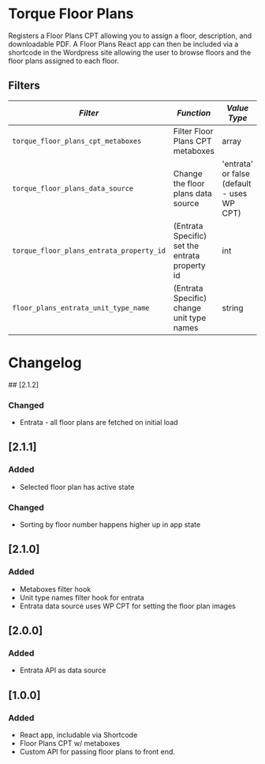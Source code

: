 # Torque Floor Plans

Registers a Floor Plans CPT allowing you to assign a floor, description, and downloadable PDF.
A Floor Plans React app can then be included via a shortcode in the Wordpress site allowing the user to browse floors and the floor plans assigned to each floor.

## Filters

<!-- prettier-ignore-start -->

*Filter* | *Function* | *Value Type*
--- | --- | ---
`torque_floor_plans_cpt_metaboxes` | Filter Floor Plans CPT metaboxes | array
`torque_floor_plans_data_source` | Change the floor plans data source | 'entrata' or false (default - uses WP CPT)
`torque_floor_plans_entrata_property_id` | (Entrata Specific) set the entrata property id | int
`floor_plans_entrata_unit_type_name` | (Entrata Specific) change unit type names | string

<!-- prettier-ignore-end -->

# Changelog

## [2.1.2]

### Changed

- Entrata - all floor plans are fetched on initial load

## [2.1.1]

### Added

- Selected floor plan has active state

### Changed

- Sorting by floor number happens higher up in app state

## [2.1.0]

### Added

- Metaboxes filter hook
- Unit type names filter hook for entrata
- Entrata data source uses WP CPT for setting the floor plan images

## [2.0.0]

### Added

- Entrata API as data source

## [1.0.0]

### Added

- React app, includable via Shortcode
- Floor Plans CPT w/ metaboxes
- Custom API for passing floor plans to front end.
